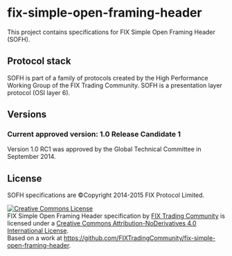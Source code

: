 # fix-simple-open-framing-header
This project contains specifications for FIX Simple Open Framing Header (SOFH).

## Protocol stack
SOFH is part of a family of protocols created by the High Performance Working Group
 of the FIX Trading Community. SOFH is a presentation layer protocol (OSI layer 6).

## Versions
### Current approved version: 1.0 Release Candidate 1
Version 1.0 RC1 was approved by the Global Technical Committee in September 2014.

## License
SOFH specifications are ©Copyright 2014-2015 FIX Protocol Limited. 

<a rel="license" href="http://creativecommons.org/licenses/by-nd/4.0/"><img alt="Creative Commons License" style="border-width:0" src="https://i.creativecommons.org/l/by-nd/4.0/88x31.png" /></a><br /><span xmlns:dct="http://purl.org/dc/terms/" href="http://purl.org/dc/dcmitype/Text" property="dct:title" rel="dct:type">FIX Simple Open Framing Header specification</span> by <a xmlns:cc="http://creativecommons.org/ns#" href="http://www.fixtradingcommunity.org/" property="cc:attributionName" rel="cc:attributionURL">FIX Trading Community</a> is licensed under a <a rel="license" href="http://creativecommons.org/licenses/by-nd/4.0/">Creative Commons Attribution-NoDerivatives 4.0 International License</a>.<br />Based on a work at <a xmlns:dct="http://purl.org/dc/terms/" href="https://github.com/FIXTradingCommunity/fix-simple-open-framing-header" rel="dct:source">https://github.com/FIXTradingCommunity/fix-simple-open-framing-header</a>.